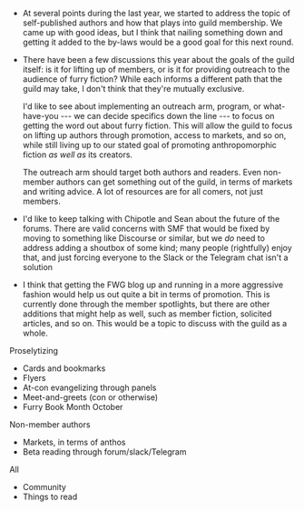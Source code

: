 * At several points during the last year, we started to address the topic of self-published authors and how that plays into guild membership. We came up with good ideas, but I think that nailing something down and getting it added to the by-laws would be a good goal for this next round.
* There have been a few discussions this year about the goals of the guild itself: is it for lifting up of members, or is it for providing outreach to the audience of furry fiction? While each informs a different path that the guild may take, I don't think that they're mutually exclusive.

  I'd like to see about implementing an outreach arm, program, or what-have-you --- we can decide specifics down the line --- to focus on getting the word out about furry fiction. This will allow the guild to focus on lifting up authors through promotion, access to markets, and so on, while still living up to our stated goal of promoting anthropomorphic fiction *as well as* its creators.

  The outreach arm should target both authors and readers. Even non-member authors can get something out of the guild, in terms of markets and writing advice. A lot of resources are for all comers, not just members.
* I'd like to keep talking with Chipotle and Sean about the future of the forums. There are valid concerns with SMF that would be fixed by moving to something like Discourse or similar, but we *do* need to address adding a shoutbox of some kind; many people (rightfully) enjoy that, and just forcing everyone to the Slack or the Telegram chat isn't a solution
* I think that getting the FWG blog up and running in a more aggressive fashion would help us out quite a bit in terms of promotion. This is currently done through the member spotlights, but there are other additions that might help as well, such as member fiction, solicited articles, and so on. This would be a topic to discuss with the guild as a whole.

Proselytizing

* Cards and bookmarks
* Flyers
* At-con evangelizing through panels
* Meet-and-greets (con or otherwise)
* Furry Book Month October

Non-member authors

* Markets, in terms of anthos
* Beta reading through forum/slack/Telegram

All

* Community
* Things to read
